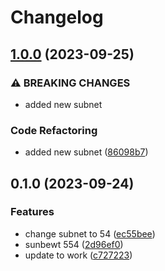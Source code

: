 # Changelog

## [1.0.0](https://github.com/emmafoxgit/gitops11/compare/v0.1.0...v1.0.0) (2023-09-25)


### ⚠ BREAKING CHANGES

* added new subnet

### Code Refactoring

* added new subnet ([86098b7](https://github.com/emmafoxgit/gitops11/commit/86098b7409e81b9a487a91912b1dcae4237d64f7))

## 0.1.0 (2023-09-24)


### Features

* change subnet to 54 ([ec55bee](https://github.com/emmafoxgit/gitops11/commit/ec55beeb78278b2eb22ef294686deec084537852))
* sunbewt 554 ([2d96ef0](https://github.com/emmafoxgit/gitops11/commit/2d96ef0c53ca50ef2e3f962981a6290760447fb9))
* update to work ([c727223](https://github.com/emmafoxgit/gitops11/commit/c72722313b34ff0bf8b0c3f711f3c1601e7aa597))
